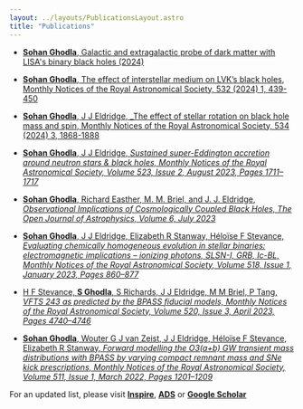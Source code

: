 ```yaml
---
layout: ../layouts/PublicationsLayout.astro
title: "Publications"
---
```


- [<b class="text-skin-accent">Sohan Ghodla</b>, Galactic and extragalactic probe of dark matter with LISA's binary black holes (2024)](https://arxiv.org/abs/2410.15562)

- [<b class="text-skin-accent">Sohan Ghodla</b>, The effect of interstellar medium on LVK’s black holes, Monthly Notices of the Royal Astronomical Society, 532 (2024) 1, 439-450 ](https://arxiv.org/abs/2410.15562)

- [<b class="text-skin-accent">Sohan Ghodla</b>, J J Eldridge, _The effect of stellar rotation on black hole mass and spin, Monthly Notices of the Royal Astronomical Society, 534 (2024) 3, 1868-1888](https://arxiv.org/abs/2312.10400)

- [<b class="text-skin-accent">Sohan Ghodla</b>, J J Eldridge, _Sustained super-Eddington accretion around neutron stars & black holes, Monthly Notices of the Royal Astronomical Society, Volume 523, Issue 2, August 2023, Pages 1711–1717_](https://doi.org/10.1093/mnras/stad1558)

- [<b class="text-skin-accent">Sohan Ghodla</b>, Richard Easther, M. M. Briel, and J. J. Eldridge, _Observational Implications of Cosmologically Coupled Black Holes, The Open Journal of Astrophysics, Volume 6, July 2023_](https://doi.org/10.21105/astro.2306.08199)

- [<b class="text-skin-accent">Sohan Ghodla</b>, J J Eldridge, Elizabeth R Stanway, Héloïse F Stevance, _Evaluating chemically homogeneous evolution in stellar binaries: electromagnetic implications – ionizing photons, SLSN-I, GRB, Ic-BL, Monthly Notices of the Royal Astronomical Society, Volume 518, Issue 1, January 2023, Pages 860–877_](https://doi.org/10.1093/mnras/stac3177)

- [H F Stevance, <b class="text-skin-accent">S Ghodla</b>, S Richards, J J Eldridge, M M Briel, P Tang, _VFTS 243 as predicted by the BPASS fiducial models, Monthly Notices of the Royal Astronomical Society, Volume 520, Issue 3, April 2023, Pages 4740–4746_](https://doi.org/10.1093/mnras/stad362)

- [<b class="text-skin-accent">Sohan Ghodla</b>, Wouter G J van Zeist, J J Eldridge, Héloïse F Stevance, Elizabeth R Stanway, _Forward modelling the O3(a+b) GW transient mass distributions with BPASS by varying compact remnant mass and SNe kick prescriptions, Monthly Notices of the Royal Astronomical Society, Volume 511, Issue 1, March 2022, Pages 1201–1209_](https://doi.org/10.1093/mnras/stac120)

For an updated list, please visit [**Inspire**](https://inspirehep.net/authors/2046230), [**ADS**](https://ui.adsabs.harvard.edu/search/q=author%3A%22Ghodla%2C%20Sohan%22&sort=date%20desc%2C%20bibcode%20desc&p_=0) or [**Google Scholar**](https://scholar.google.com/citations?user=K62YvBgAAAAJ&hl=en)
